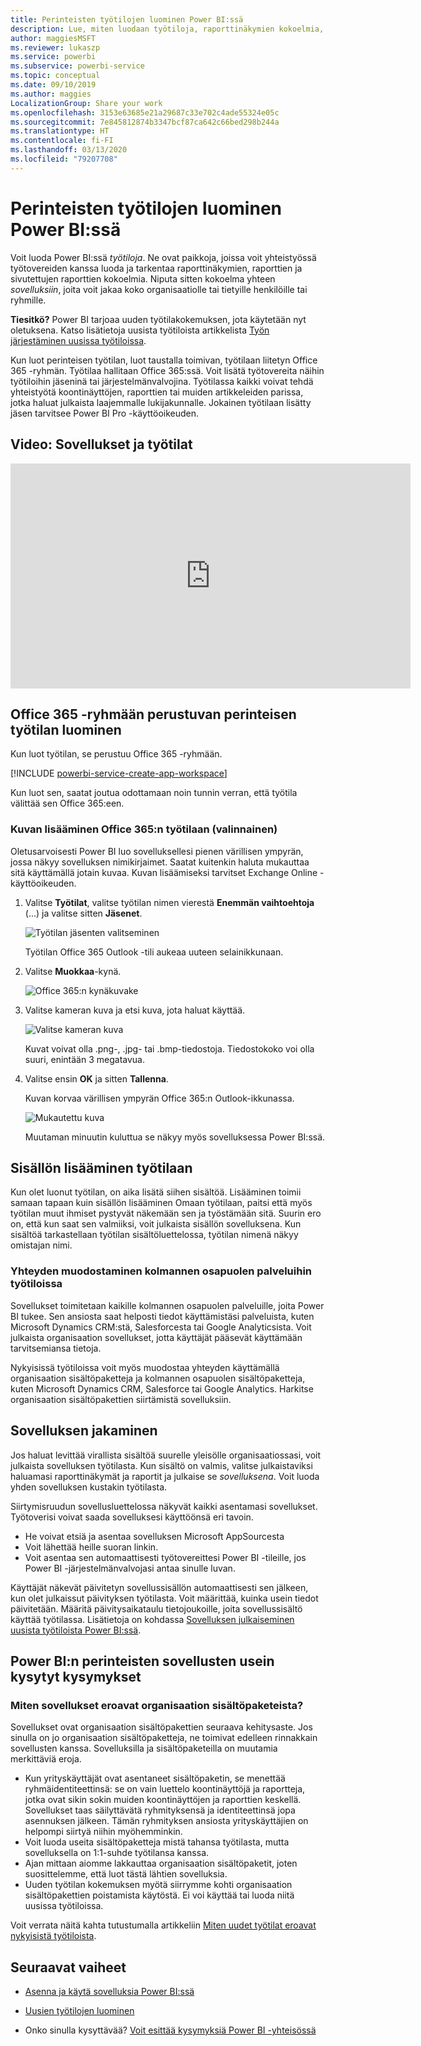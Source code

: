 ```yaml
---
title: Perinteisten työtilojen luominen Power BI:ssä
description: Lue, miten luodaan työtiloja, raporttinäkymien kokoelmia, raportteja ja sivutettuja raportteja, joiden avulla voit kuvata organisaatiosi keskeisiä mittalukuja.
author: maggiesMSFT
ms.reviewer: lukaszp
ms.service: powerbi
ms.subservice: powerbi-service
ms.topic: conceptual
ms.date: 09/10/2019
ms.author: maggies
LocalizationGroup: Share your work
ms.openlocfilehash: 3153e63685e21a29687c33e702c4ade55324e05c
ms.sourcegitcommit: 7e845812874b3347bcf87ca642c66bed298b244a
ms.translationtype: HT
ms.contentlocale: fi-FI
ms.lasthandoff: 03/13/2020
ms.locfileid: "79207708"
---
```

# <a name="create-classic-workspaces-in-power-bi"></a>Perinteisten työtilojen luominen Power BI:ssä

Voit luoda Power BI:ssä *työtiloja*. Ne ovat paikkoja, joissa voit yhteistyössä työtovereiden kanssa luoda ja tarkentaa raporttinäkymien, raporttien ja sivutettujen raporttien kokoelmia. Niputa sitten kokoelma yhteen *sovelluksiin*, joita voit jakaa koko organisaatiolle tai tietyille henkilöille tai ryhmille. 

**Tiesitkö?** Power BI tarjoaa uuden työtilakokemuksen, jota käytetään nyt oletuksena. Katso lisätietoja uusista työtiloista artikkelista [Työn järjestäminen uusissa työtiloissa](service-new-workspaces.md). 

Kun luot perinteisen työtilan, luot taustalla toimivan, työtilaan liitetyn Office 365 -ryhmän. Työtilaa hallitaan Office 365:ssä. Voit lisätä työtovereita näihin työtiloihin jäseninä tai järjestelmänvalvojina. Työtilassa kaikki voivat tehdä yhteistyötä koontinäyttöjen, raporttien tai muiden artikkeleiden parissa, jotka haluat julkaista laajemmalle lukijakunnalle. Jokainen työtilaan lisätty jäsen tarvitsee Power BI Pro -käyttöoikeuden. 

## <a name="video-apps-and-workspaces"></a>Video: Sovellukset ja työtilat
<iframe width="640" height="360" src="https://www.youtube.com/embed/Ey5pyrr7Lk8?showinfo=0" frameborder="0" allowfullscreen></iframe>

## <a name="create-a-classic-workspace-based-on-an-office-365-group"></a>Office 365 -ryhmään perustuvan perinteisen työtilan luominen

Kun luot työtilan, se perustuu Office 365 -ryhmään.

[!INCLUDE [powerbi-service-create-app-workspace](./includes/powerbi-service-create-app-workspace.md)]

Kun luot sen, saatat joutua odottamaan noin tunnin verran, että työtila välittää sen Office 365:een. 

### <a name="add-an-image-to-your-office-365-workspace-optional"></a>Kuvan lisääminen Office 365:n työtilaan (valinnainen)
Oletusarvoisesti Power BI luo sovelluksellesi pienen värillisen ympyrän, jossa näkyy sovelluksen nimikirjaimet. Saatat kuitenkin haluta mukauttaa sitä käyttämällä jotain kuvaa. Kuvan lisäämiseksi tarvitset Exchange Online -käyttöoikeuden.

1. Valitse **Työtilat**, valitse työtilan nimen vierestä **Enemmän vaihtoehtoja** (...) ja valitse sitten **Jäsenet**. 
   
     ![Työtilan jäsenten valitseminen](media/service-create-workspaces/power-bi-workspace-old-members.png)
   
    Työtilan Office 365 Outlook -tili aukeaa uuteen selainikkunaan.
2. Valitse **Muokkaa**-kynä.
   
     ![Office 365:n kynäkuvake](media/service-create-workspaces/power-bi-workspace-old-edit-group.png)
3. Valitse kameran kuva ja etsi kuva, jota haluat käyttää.
   
     ![Valitse kameran kuva](media/service-create-workspaces/power-bi-workspace-old-camera.png)

     Kuvat voivat olla .png-, .jpg- tai .bmp-tiedostoja. Tiedostokoko voi olla suuri, enintään 3 megatavua. 

4. Valitse ensin **OK** ja sitten **Tallenna**.
   
    Kuvan korvaa värillisen ympyrän Office 365:n Outlook-ikkunassa. 
   
     ![Mukautettu kuva](media/service-create-workspaces/power-bi-workspace-old-new-image.png)
   
    Muutaman minuutin kuluttua se näkyy myös sovelluksessa Power BI:ssä.

## <a name="add-content-to-your-workspace"></a>Sisällön lisääminen työtilaan

Kun olet luonut työtilan, on aika lisätä siihen sisältöä. Lisääminen toimii samaan tapaan kuin sisällön lisääminen Omaan työtilaan, paitsi että myös työtilan muut ihmiset pystyvät näkemään sen ja työstämään sitä. Suurin ero on, että kun saat sen valmiiksi, voit julkaista sisällön sovelluksena. Kun sisältöä tarkastellaan työtilan sisältöluettelossa, työtilan nimenä näkyy omistajan nimi.

### <a name="connect-to-third-party-services-in-workspaces"></a>Yhteyden muodostaminen kolmannen osapuolen palveluihin työtiloissa

Sovellukset toimitetaan kaikille kolmannen osapuolen palveluille, joita Power BI tukee. Sen ansiosta saat helposti tiedot käyttämistäsi palveluista, kuten Microsoft Dynamics CRM:stä, Salesforcesta tai Google Analyticsista. Voit julkaista organisaation sovellukset, jotta käyttäjät pääsevät käyttämään tarvitsemiansa tietoja.

Nykyisissä työtiloissa voit myös muodostaa yhteyden käyttämällä organisaation sisältöpaketteja ja kolmannen osapuolen sisältöpaketteja, kuten Microsoft Dynamics CRM, Salesforce tai Google Analytics. Harkitse organisaation sisältöpakettien siirtämistä sovelluksiin.

## <a name="distribute-an-app"></a>Sovelluksen jakaminen

Jos haluat levittää virallista sisältöä suurelle yleisölle organisaatiossasi, voit julkaista sovelluksen työtilasta.  Kun sisältö on valmis, valitse julkaistaviksi haluamasi raporttinäkymät ja raportit ja julkaise se *sovelluksena*. Voit luoda yhden sovelluksen kustakin työtilasta.

Siirtymisruudun sovellusluettelossa näkyvät kaikki asentamasi sovellukset. Työtoverisi voivat saada sovelluksesi käyttöönsä eri tavoin. 
- He voivat etsiä ja asentaa sovelluksen Microsoft AppSourcesta
- Voit lähettää heille suoran linkin. 
- Voit asentaa sen automaattisesti työtovereittesi Power BI -tileille, jos Power BI -järjestelmänvalvojasi antaa sinulle luvan. 

Käyttäjät näkevät päivitetyn sovellussisällön automaattisesti sen jälkeen, kun olet julkaissut päivityksen työtilasta. Voit määrittää, kuinka usein tiedot päivitetään. Määritä päivitysaikataulu tietojoukoille, joita sovellussisältö käyttää työtilassa. Lisätietoja on kohdassa [Sovelluksen julkaiseminen uusista työtiloista Power BI:ssä](service-create-distribute-apps.md).

## <a name="power-bi-classic-apps-faq"></a>Power BI:n perinteisten sovellusten usein kysytyt kysymykset

### <a name="how-are-apps-different-from-organizational-content-packs"></a>Miten sovellukset eroavat organisaation sisältöpaketeista?
Sovellukset ovat organisaation sisältöpakettien seuraava kehitysaste. Jos sinulla on jo organisaation sisältöpaketteja, ne toimivat edelleen rinnakkain sovellusten kanssa. Sovelluksilla ja sisältöpaketeilla on muutamia merkittäviä eroja. 

* Kun yrityskäyttäjät ovat asentaneet sisältöpaketin, se menettää ryhmäidentiteettinsä: se on vain luettelo koontinäyttöjä ja raportteja, jotka ovat sikin sokin muiden koontinäyttöjen ja raporttien keskellä. Sovellukset taas säilyttävätä ryhmityksensä ja identiteettinsä jopa asennuksen jälkeen. Tämän ryhmityksen ansiosta yrityskäyttäjien on helpompi siirtyä niihin myöhemminkin.
* Voit luoda useita sisältöpaketteja mistä tahansa työtilasta, mutta sovelluksella on 1:1-suhde työtilansa kanssa. 
* Ajan mittaan aiomme lakkauttaa organisaation sisältöpaketit, joten suosittelemme, että luot tästä lähtien sovelluksia.  
* Uuden työtilan kokemuksen myötä siirrymme kohti organisaation sisältöpakettien poistamista käytöstä. Ei voi käyttää tai luoda niitä uusissa työtiloissa.

Voit verrata näitä kahta tutustumalla artikkeliin [Miten uudet työtilat eroavat nykyisistä työtiloista](service-new-workspaces.md#how-the-new-workspaces-are-different). 

## <a name="next-steps"></a>Seuraavat vaiheet
* [Asenna ja käytä sovelluksia Power BI:ssä](service-create-distribute-apps.md)
- [Uusien työtilojen luominen](service-create-the-new-workspaces.md)
* Onko sinulla kysyttävää? [Voit esittää kysymyksiä Power BI -yhteisössä](https://community.powerbi.com/)
